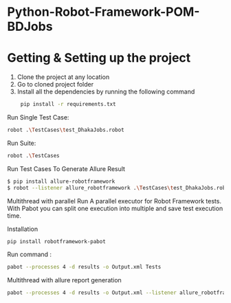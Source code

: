 # Python-Robot-Framework-POM-BDJobs
# Getting & Setting up the project

1. Clone the project at any location
2. Go to cloned project folder
3. Install all the dependencies by running the following command
      ```bash  
       pip install -r requirements.txt
      `````
Run Single Test Case:
```bash
robot .\TestCases\test_DhakaJobs.robot
```
Run Suite:
```bash
robot .\TestCases
```
Run Test Cases To Generate Allure Result
```bash
$ pip install allure-robotframework
$ robot --listener allure_robotframework .\TestCases\test_DhakaJobs.robot
```
Multithread with parallel Run
A parallel executor for Robot Framework tests. With Pabot you can split one execution into multiple and save test execution time.

Installation
```Bash
pip install robotframework-pabot
```
Run command :
```bash
pabot --processes 4 -d results -o Output.xml Tests
```
Multithread with allure report generation
```Bash
pabot --processes 4 -d results -o Output.xml --listener allure_robotframework Tests
```
